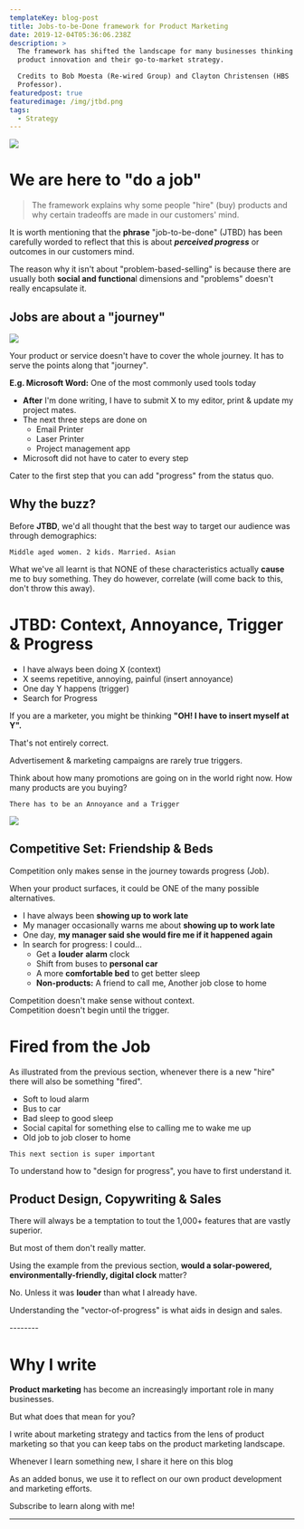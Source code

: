 ```yaml
---
templateKey: blog-post
title: Jobs-to-be-Done framework for Product Marketing
date: 2019-12-04T05:36:06.238Z
description: >
  The framework has shifted the landscape for many businesses thinking about
  product innovation and their go-to-market strategy.

  Credits to Bob Moesta (Re-wired Group) and Clayton Christensen (HBS
  Professor).
featuredpost: true
featuredimage: /img/jtbd.png
tags:
  - Strategy
---
```

![](/img/screenshot-2019-12-04-at-9.47.35-pm.png)

# **We are here to "do a job"**

> The framework explains why some people "hire" (buy) products and why certain tradeoffs are made in our customers' mind.

It is worth mentioning that the **phrase** "job-to-be-done" (JTBD) has been carefully worded to reflect that this is about _**perceived progress**_ or outcomes in our customers mind. 

The reason why it isn't about "problem-based-selling" is because there are usually both **social and functiona**l dimensions and "problems" doesn't really encapsulate it.

## Jobs are about a "journey"

![](/img/flow.jpeg)

Your product or service doesn't have to cover the whole journey. It has to serve the points along that "journey".

**E.g. Microsoft Word:** One of the most commonly used tools today

* **After** I'm done writing, I have to submit X to my editor, print & update my project mates.
* The next three steps are done on 
  * Email Printer
  * Laser Printer
  * Project management app
* Microsoft did not have to cater to every step

Cater to the first step that you can add "progress" from the status quo.

## Why the buzz?

Before **JTBD**, we'd all thought that the best way to target our audience was through demographics:

```
Middle aged women. 2 kids. Married. Asian
```

What we've all learnt is that NONE of these characteristics actually **cause** me to buy something. They do however, correlate (will come back to this, don't throw this away).

# **JTBD: Context, Annoyance, Trigger & Progress**

* I have always been doing X (context)
* X seems repetitive, annoying, painful (insert annoyance)
* One day Y happens (trigger)
* Search for Progress

If you are a marketer, you might be thinking **"OH! I have to insert myself at Y".**

That's not entirely correct.

Advertisement & marketing campaigns are rarely true triggers.

Think about how many promotions are going on in the world right now. How many products are you buying?

```
There has to be an Annoyance and a Trigger
```

![](/img/desire.png)

## Competitive Set: Friendship & Beds

Competition only makes sense in the journey towards progress (Job).

When your product surfaces, it could be ONE of the many possible alternatives.

* I have always been **showing up to work late**
* My manager occasionally warns me about **showing up to work late** 
* One day, **my manager said she would fire me if it happened again**
* In search for progress: I could...
  * Get a **louder** **alarm** clock
  * Shift from buses to **personal car**
  * A more **comfortable bed** to get better sleep
  * **Non-products:** A friend to call me, Another job close to home

Competition doesn't make sense without context.\
Competition doesn't begin until the trigger.

# **Fired from the Job**

As illustrated from the previous section, whenever there is a new "hire" there will also be something "fired".

* Soft to loud alarm
* Bus to car
* Bad sleep to good sleep
* Social capital for something else to calling me to wake me up
* Old job to job closer to home


```
This next section is super important
```

To understand how to "design for progress", you have to first understand it.

## Product Design, Copywriting & Sales

There will always be a temptation to tout the 1,000+ features that are vastly superior.

But most of them don't really matter.

Using the example from the previous section, **would a solar-powered, environmentally-friendly, digital clock** matter?

No. Unless it was **louder** than what I already have.

Understanding the "vector-of-progress" is what aids in design and sales.

\--------

# Why I write

**Product marketing** has become an increasingly important role in many businesses.

But what does that mean for you?

I write about marketing strategy and tactics from the lens of product marketing so that you can keep tabs on the product marketing landscape.

Whenever I learn something new, I share it here on this blog

As an added bonus, we use it to reflect on our own product development and marketing efforts.

Subscribe to learn along with me!

- - -
